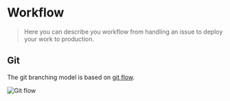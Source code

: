 # Workflow

> Here you can describe you workflow from handling an issue to deploy your work to production.

## Git

The git branching model is based on [git flow](http://nvie.com/posts/a-successful-git-branching-model/).

![Git flow](dev/_img/git-flow.png)
